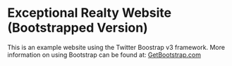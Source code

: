# Exceptional Realty Website (Bootstrapped Version)

This is an example website using the Twitter Boostrap v3 framework. 
More information on using Bootstrap can be found at:
[GetBootstrap.com](http://getbootstrap.com)